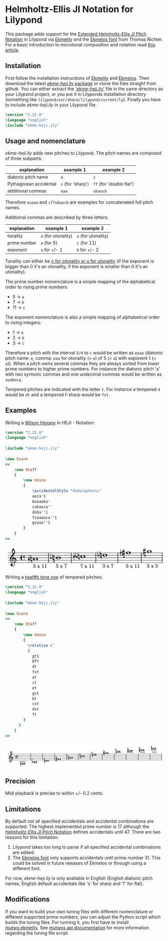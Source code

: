 # Helmholtz-Ellis JI Notation for Lilypond

This package adds support for the [Extended Helmholtz-Ellis JI Pitch Notation](https://marsbat.space/pdfs/notation.pdf) in Lilypond via [Ekmelily](http://www.ekmelic-music.org/en/extra/ekmelily.htm) and the [Ekmelos font](http://www.ekmelic-music.org/en/extra/ekmelos.htm) from Thomas Richter.
For a basic introduction to microtonal composition and notation read [this article](https://marsbat.space/pdfs/JI.pdf).

## Installation

First follow the installation instructions of [Ekmelily](http://www.ekmelic-music.org/en/extra/ekmelily.htm#Installation) and [Ekmelos](http://www.ekmelic-music.org/en/extra/ekmelos.htm#Installation).
Then download the latest [_ekme-heji.ily_ package](https://github.com/levinericzimmermann/ekme-heji.ily/releases) or clone the files straight from github.
You can either extract the ['ekme-heji.ily'](https://github.com/levinericzimmermann/ekme-heji.ily/blob/master/ekme-heji/ekme-heji.ily) file in the same directory as your Lilypond project, or you put it in Lilyponds installation directory (something like `lilypond/usr/share/lilypond/current/ly`).
Finally you have to include _ekme-heji.ily_ in your Lilypond file:

```lilypond
\version "2.22.0"
\language "english"
\include "ekme-heji.ily"
```

## Usage and nomenclature

_ekme-heji.ily_ adds new pitches to Lilypond.
The pitch names are composed of three subparts:

| explanation | example 1 | example 2 |
| --------------- | --------------- | --------------- |
| diatonic pitch name | `a` | `c` |
| Pythagorean accidental | `s` (for 'sharp') | `ff` (for 'double flat')|
| additional commas | `oaa` | `ubaocb` |

Therefore `asoaa` and `cffubaocb` are examples for concatenated full pitch names.

Additional commas are described by three letters:

| explanation | example 1 | example 2 |
| --------------- | --------------- | --------------- |
| tonality | `o` (for otonality) | `u` (for utonality) |
| prime number | `a` (for 5) | `c` (for 11) |
| exponent | `a` for +/- 1 | `b` for +/- 2 |

Tonality can either be [o for otonality or u for utonality](https://en.wikipedia.org/wiki/Otonality_and_Utonality) (if the exponent is bigger than 0 it's an otonality, if the exponent is smaller than 0 it's an utonality).

The prime number nomenclature is a simple mapping of the alphabetical order to rising prime numbers:

- 5 -> `a`
- 7 -> `b`
- 11 -> `c`

The exponent nomenclature is also a simple mapping of alphabetical order to rising integers:

- 1 -> `a`
- 2 -> `b`
- 3 -> `c`

Therefore a pitch with the interval `5/4` to `c` would be written as `eoaa` (diatonic pitch name: `e`, comma: `oaa` for otonality (= `o`) of 5 (= `a`) with exponent 1 (= `a`)).
When a pitch owns several commas they are always sorted from lower prime numbers to higher prime numbers.
For instance the diatonic pitch 'a' with two syntonic commas and one undecimal commas would be written as `aoaboca`.

Tempered pitches are indicated with the letter `t`.
For instance a tempered `d` would be `dt` and a tempered f-sharp would be `fst`.

## Examples

Writing a [Wilson Hexany](http://anaphoria.com/wilsoncps.html) in HEJI - Notation:

```lilypond
\version "2.22.0"
\language "english"

\include "ekme-heji.ily"

\new Score
<<
    \new Staff
    {
        \new Voice
        {
            \accidentalStyle "dodecaphonic"
            aoca'1
            boaaoba'
            cobaoca''
            doba''1
            fsoaaoca''1
            gsoaa''1
        }
    }
>>
```

![wilson](examples/wilson_hexany.png)


Writing a [twelfth tone row](https://en.wikipedia.org/wiki/Violin_Concerto_(Berg)) of tempered pitches:

```lilypond
\version "2.22.0"
\language "english"

\include "ekme-heji.ily"

\new Score
<<
    \new Staff
    {
        \new Voice
        {
          \relative c'
          {
            gt1
            bft
            dt
            fst
            at
            ct
            et
            gst
            bt
            cst
            dst
            ft
        }
      }
    }
>>
```

![berg](examples/berg_violin_concerto.png)

## Precision

Midi playback is precise to within +/- 0.2 cents.

## Limitations

By default not all specified accidentals and accidental combinations are supported.
The highest implemented prime number is 17 although the [Helmholtz-Ellis JI Pitch Notation](https://marsbat.space/pdfs/notation.pdf) defines accidentals until 47.
There are two reasons for this limitation:

1. Lilypond takes too long to parse if all specified accidental combinations are added.
2. The [Ekmelos font](http://www.ekmelic-music.org/en/extra/ekmelos.htm) only supports accidentals until prime number 31. This could be solved in future releases of Ekmelos or through using a different font.

For now, _ekme-heji.ily_ is only available in English (English diatonic pitch names, English default accidentals like 's' for sharp and 'f' for flat).

## Modifications

If you want to build your own tuning files with different nomenclature or different supported prime numbers, you can adjust the Python script which builds the tuning files.
For running it, you first have to install [mutwo.ekmelily](https://github.com/mutwo-org/mutwo.ekmelily).
See [mutwos api documentation](https://mutwo-org.github.io/api/api_documentation.html) for more information regarding the tuning file script.
